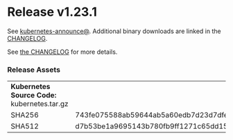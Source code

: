 # Release v1.23.1

See [kubernetes-announce@](https://groups.google.com/forum/#!forum/kubernetes-announce). Additional binary downloads are linked in the [CHANGELOG](https://github.com/kubernetes/kubernetes/blob/master/CHANGELOG/CHANGELOG-1.23.md).

See [the CHANGELOG](https://github.com/kubernetes/kubernetes/blob/master/CHANGELOG/CHANGELOG-1.23.md) for more details.

### Release Assets


<table>
<tr><td colspan=\2\><b>Kubernetes Source Code: </b> kubernetes.tar.gz</td><tr>
<tr><td>SHA256</td><td>743fe075588ab59644ab5a60edb7d23d7dfe5adadf951fc8d2de5cc2e0fcac0d</td></tr>
<tr><td>SHA512</td><td>d7b53be1a9695143b780fb9ff1271c65dd1584e09ef77fe5aa3db4f965a9a7a8b59af8981b3dfeba1f89dd48a81e30f1cd4d443b7b9bee9f1695b3346b41c8fc</td></tr>
</table>


